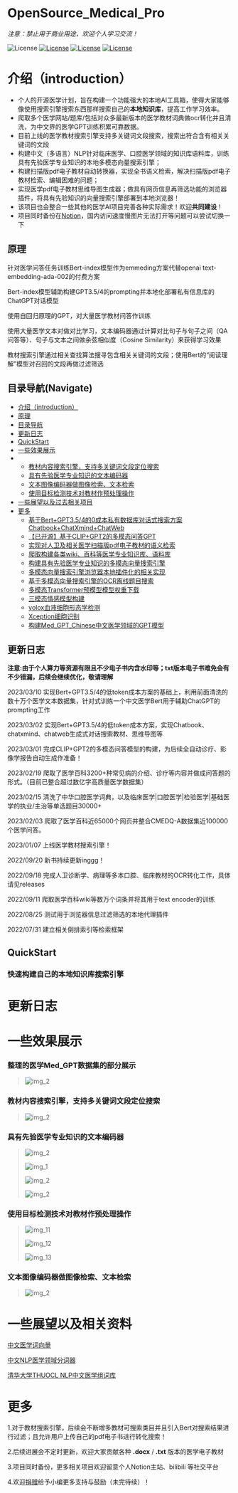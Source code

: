 # OpenSource_Medical_Pro

*注意：禁止用于商业用途，欢迎个人学习交流！*


![License](https://img.shields.io/badge/License-BSD%202--Clause-orange)
[![License](https://img.shields.io/badge/Github-kay--cottage-brightgreen)](https://github.com/kay-cottage/)
[![License](https://img.shields.io/badge/bilibili-kayyyak-blue)](https://space.bilibili.com/362186371)
[![License](https://img.shields.io/badge/Notion-gw--kayyyak-yellow)](https://heathered-aster-9c5.notion.site/OpenSource_Medical_Pro-21c8867079f345f190db4da3cada7fe0)

# 介绍（introduction）
* 个人的开源医学计划，旨在构建一个功能强大的本地AI工具箱，使得大家能够像使用搜索引擎搜索东西那样搜索自己的**本地知识库**，提高工作学习效率。
* 爬取多个医学网站/题库/包括对众多最新版本的医学教材词典做ocr转化并且清洗，为中文界的医学GPT训练积累可靠数据。
* 目前上线的医学教材搜索引擎支持多关键词文段搜索，搜索出符合含有相关关键词的文段
* 构建中文（多语言）NLP针对临床医学、口腔医学领域的知识库语料库，训练具有先验医学专业知识的本地多模态向量搜索引擎；
* 构建扫描版pdf电子教材自动转换器，实现全书语义检索，解决扫描版pdf电子教材检索、编辑困难的问题；
* 实现医学pdf电子教材思维导图生成器；做具有网页信息再筛选功能的浏览器插件，将具有先验知识的向量搜索引擎部署到本地浏览器！
* 该项目也会整合一些其他的医学AI项目完善各种实际需求！欢迎**共同建设**！
* 项目同时备份在[Notion](https://heathered-aster-9c5.notion.site/OpenSource_Medical_Pro-21c8867079f345f190db4da3cada7fe0)，国内访问速度慢图片无法打开等问题可以尝试切换一下

## 原理

针对医学问答任务训练Bert-index模型作为emmeding方案代替openai text-embedding-ada-002的付费方案

Bert-index模型辅助构建GPT3.5/4的prompting并本地化部署私有信息库的ChatGPT对话模型

使用自回归原理的GPT，对大量医学教材问答作训练

使用大量医学文本对做对比学习，文本编码器通过计算对比句子与句子之间（QA问答等）、句子与文本之间做余弦相似度（Cosine Similarity）来获得学习效果

教材搜索引擎通过相关查找算法搜寻包含相关关键词的文段；使用Bert的“阅读理解”模型对召回的文段再做过滤筛选

## 目录导航(Navigate)
- [介绍（introduction）](#介绍（introduction）)
- [原理](##原理)
- [目录导航](##目录导航(Navigate))
- [更新日志](##更新日志)
- [QuickStart](##QuickStart)
- [一些效果展示](##一些效果展示)
-   - [教材内容搜索引擎，支持多关键词文段定位搜索](###教材内容搜索引擎，支持多关键词文段定位搜索)
    - [具有先验医学专业知识的文本编码器](###具有先验医学专业知识的文本编码器)
    - [文本图像编码器做图像检索、文本检索](###文本图像编码器做图像检索、文本检索)
    - [使用目标检测技术对教材作预处理操作](###使用目标检测技术对教材作预处理操作)
- [一些展望以及过去相关项目](##一些展望以及过去相关项目)
- [更多](##更多)
    - [基于Bert+GPT3.5/4的0成本私有数据库对话式搜索方案Chatbook+ChatXmind+ChatWeb](https://github.com/kay-cottage/Bulid_Newbing_ByGPT)
    - [【已开源】基于CLIP+GPT2的多模态问答GPT](https://github.com/kay-cottage/Multimodal_GPT_Q_A)
    - [实现对人卫及相关医学扫描版pdf电子教材的语义检索](pdf教材检索/README.md)
    - [爬取构建各类wiki、百科等医学专业知识库、语料库](爬虫/README.md)
    - [构建具有先验医学专业知识的多模态向量搜索引擎](vector_engine/README.md)
    - [多模态向量搜索引擎浏览器本地插件化的相关实现](local_proxy/README.md)
    - [基于多模态向量搜索引擎的OCR离线题目搜索](ocr_search/README.md)
    - [多模态Transformer预模型模型权重下载](dataset/README.md)
    - [三模态情感模型构建](Three_model/README.md)
    - [yolox血液细胞形态学检测]()
    - [Xception细胞识别]()
    - [构建Med_GPT_Chinese中文医学领域的GPT模型]()



## 更新日志
**注意:由于个人算力等资源有限且不少电子书内含水印等；txt版本电子书难免会有不少错漏，后续会继续优化，敬请理解**

2023/03/10 实现Bert+GPT3.5/4的低token成本方案的基础上，利用前面清洗的数十万个医学文本数据集，针对式训练一个中文医学Bert用于辅助ChatGPT的prompting工作

2023/03/02 实现Bert+GPT3.5/4的低token成本方案，实现Chatbook、chatxmind、chatweb生成式对话搜索教材、思维导图等

2023/03/01 完成CLIP+GPT2的多模态问答模型的构建，为后续全自动诊疗、影像学报告自动生成作准备！

2023/02/19 爬取了医学百科3200+种常见病的介绍、诊疗等内容并做成问答题的形式。（目前已整合超过数亿字高质量医学数据集）

2023/02/15 清洗了中华口腔医学词典，以及临床医学|口腔医学|检验医学|基础医学的执业/主治等单选题目30000+

2023/02/03 爬取了医学百科近65000个网页并整合CMEDQ-A数据集近100000个医学问答。

2023/01/07 上线医学教材搜索引擎！

2022/09/20 新书持续更新inggg！

2022/09/18 完成人卫诊断学、病理等多本口腔、临床教材的OCR转化工作，具体请见releases

2022/09/11 爬取医学百科wiki等数万个词条并将其用于text encoder的训练

2022/08/25 测试用于浏览器信息过滤筛选的本地代理插件

2022/07/31 建立相关倒排索引等检索框架


## QuickStart
### 快速构建自己的本地知识库搜索引擎



# 更新日志

# 一些效果展示

### 整理的医学Med_GPT数据集的部分展示
>
> ![img_2](img/image.png)

### 教材内容搜索引擎，支持多关键词文段定位搜索
>
> ![img_2](img/837b11805cc4f1908369d774b8e7816.png)

### 具有先验医学专业知识的文本编码器
>
> ![img_2](img/3.png)
>
> ![img_1](img/1.png)
>
> ![img_2](img/2.jpg)
>
> ![img_2](img/6.png)

### 使用目标检测技术对教材作预处理操作
>
> ![img_11](img/11.png)
>
> ![img_12](img/12.png)
>
> ![img_13](img/13.png)


### 文本图像编码器做图像检索、文本检索

> ![img_2](img/10.png)

# 一些展望以及相关资料
[中文医学词向量](https://github.com/WENGSYX/Chinese-Word2vec-Medicine)

[中文NLP医学领域分词器](https://github.com/lancopku/pkuseg-python)

[清华大学THUOCL NLP中文医学组词库](https://github.com/thunlp/THUOCL)




# 更多
1.对于教材搜索引擎，后续会不断增多教材可搜索类目并且引入Bert对搜索结果进行过滤；且允许用户上传自己的pdf电子书进行转化搜索！

2.后续进展会不定时更新，欢迎大家贡献各种 **.docx** / **.txt** 版本的医学电子教材

3.项目同时备份，更多相关项目欢迎留意个人Notion主站、bilibili 等社交平台

4.欢迎[捐赠](https://heathered-aster-9c5.notion.site/Donation-776182b0909f4416be1583e31477bf8e)给予小编更多支持与鼓励（未完待续）！
